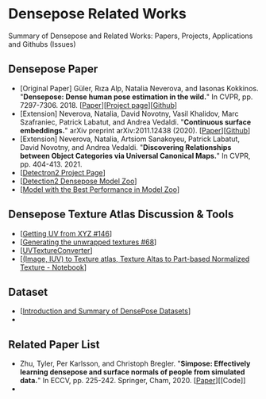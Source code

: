 # Densepose Related Works
Summary of Densepose and Related Works: Papers, Projects, Applications and Githubs (Issues)

## Densepose Paper
- [Original Paper] Güler, Rıza Alp, Natalia Neverova, and Iasonas Kokkinos. "**Densepose: Dense human pose estimation in the wild.**" In CVPR, pp. 7297-7306. 2018. [[Paper](https://openaccess.thecvf.com/content_cvpr_2018/papers/Guler_DensePose_Dense_Human_CVPR_2018_paper.pdf)][[Project page](http://densepose.org/)][[Github](https://github.com/facebookresearch/DensePose)]
- [Extension] Neverova, Natalia, David Novotny, Vasil Khalidov, Marc Szafraniec, Patrick Labatut, and Andrea Vedaldi. "**Continuous surface embeddings.**" arXiv preprint arXiv:2011.12438 (2020). [[Paper](https://arxiv.org/abs/2011.12438)][[Github](https://github.com/facebookresearch/detectron2/blob/main/projects/DensePose/doc/DENSEPOSE_CSE.md)]
- [Extension] Neverova, Natalia, Artsiom Sanakoyeu, Patrick Labatut, David Novotny, and Andrea Vedaldi. "**Discovering Relationships between Object Categories via Universal Canonical Maps.**" In CVPR, pp. 404-413. 2021.
- [[Detectron2 Project Page](https://github.com/facebookresearch/detectron2/tree/main/projects/DensePose)]
- [[Detection2 Densepose Model Zoo]( https://github.com/facebookresearch/detectron2/blob/main/projects/DensePose/doc/DENSEPOSE_IUV.md#ModelZoo)]
- [[Model with the Best Performance in Model Zoo](https://github.com/facebookresearch/detectron2/blob/main/projects/DensePose/doc/DENSEPOSE_IUV.md#-improved-baselines-deeplabv3-head)]

## Densepose Texture Atlas Discussion & Tools
- [[Getting UV from XYZ #146](https://github.com/facebookresearch/DensePose/issues/146#issuecomment-464469641)]
- [[Generating the unwrapped textures #68](https://github.com/facebookresearch/DensePose/issues/68)]
- [[UVTextureConverter](https://github.com/kuboshizuma/UVTextureConverter)]
- [[(Image, IUV) to Texture atlas, Texture Altas to Part-based Normalized Texture - Notebook](https://github.com/kuboshizuma/UVTextureConverter/blob/master/notebook/convert_texture_between_normal_and_altas.ipynb)]


## Dataset
- [[Introduction and Summary of DensePose Datasets](https://github.com/facebookresearch/detectron2/blob/main/projects/DensePose/doc/DENSEPOSE_DATASETS.md)]
- 

## Related Paper List
- Zhu, Tyler, Per Karlsson, and Christoph Bregler. "**Simpose: Effectively learning densepose and surface normals of people from simulated data.**" In ECCV, pp. 225-242. Springer, Cham, 2020. [[Paper](https://arxiv.org/abs/2007.15506)][[Code]]
- 



